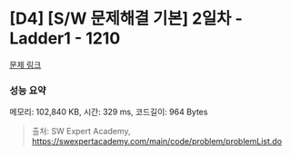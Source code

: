 # [D4] [S/W 문제해결 기본] 2일차 - Ladder1 - 1210 

[문제 링크](https://swexpertacademy.com/main/code/problem/problemDetail.do?contestProbId=AV14ABYKADACFAYh) 

### 성능 요약

메모리: 102,840 KB, 시간: 329 ms, 코드길이: 964 Bytes



> 출처: SW Expert Academy, https://swexpertacademy.com/main/code/problem/problemList.do
